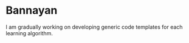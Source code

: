 # Bannayan
I am gradually working on developing generic code templates for each learning algorithm.

